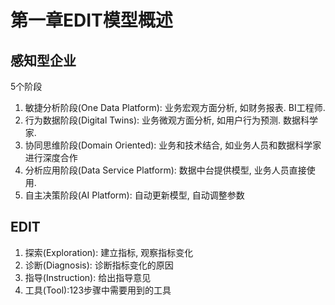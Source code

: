 # 第一章EDIT模型概述

## 感知型企业
5个阶段
1. 敏捷分析阶段(One Data Platform): 业务宏观方面分析, 如财务报表. BI工程师.
2. 行为数据阶段(Digital Twins): 业务微观方面分析, 如用户行为预测. 数据科学家.
3. 协同思维阶段(Domain Oriented): 业务和技术结合, 如业务人员和数据科学家进行深度合作
4. 分析应用阶段(Data Service Platform): 数据中台提供模型, 业务人员直接使用.
5. 自主决策阶段(AI Platform): 自动更新模型, 自动调整参数


## EDIT
1. 探索(Exploration): 建立指标, 观察指标变化
2. 诊断(Diagnosis): 诊断指标变化的原因
3. 指导(Instruction): 给出指导意见
4. 工具(Tool):123步骤中需要用到的工具 

















